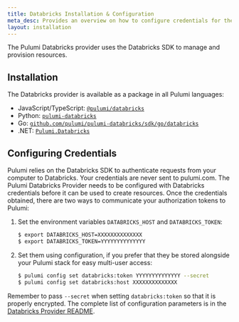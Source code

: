 ```yaml
---
title: Databricks Installation & Configuration
meta_desc: Provides an overview on how to configure credentials for the Pulumi Databricks Provider.
layout: installation
---
```


The Pulumi Databricks provider uses the Databricks SDK to manage and provision resources.

## Installation

The Databricks provider is available as a package in all Pulumi languages:

* JavaScript/TypeScript: [`@pulumi/databricks`](https://www.npmjs.com/package/@pulumi/databricks)
* Python: [`pulumi-databricks`](https://pypi.org/project/pulumi-databricks/)
* Go: [`github.com/pulumi/pulumi-databricks/sdk/go/databricks`](https://github.com/pulumi/pulumi-databricks)
* .NET: [`Pulumi.Databricks`](https://www.nuget.org/packages/Pulumi.Databricks)

## Configuring Credentials

Pulumi relies on the Databricks SDK to authenticate requests from your computer to Databricks. Your credentials are never sent
to pulumi.com. The Pulumi Databricks Provider needs to be configured with Databricks credentials
before it can be used to create resources. Once the credentials obtained, there are two ways to communicate your authorization tokens to Pulumi:

1. Set the environment variables `DATABRICKS_HOST` and `DATABRICKS_TOKEN`:

    ```bash
    $ export DATABRICKS_HOST=XXXXXXXXXXXXXX
    $ export DATABRICKS_TOKEN=YYYYYYYYYYYYYY
    ```

2. Set them using configuration, if you prefer that they be stored alongside your Pulumi stack for easy multi-user access:

    ```bash
    $ pulumi config set databricks:token YYYYYYYYYYYYYY --secret
    $ pulumi config set databricks:host XXXXXXXXXXXXXX
    ```

Remember to pass `--secret` when setting `databricks:token` so that it is properly encrypted. The complete list of
configuration parameters is in the [Databricks Provider README](https://github.com/pulumi/pulumi-databricks/blob/master/README.md).

